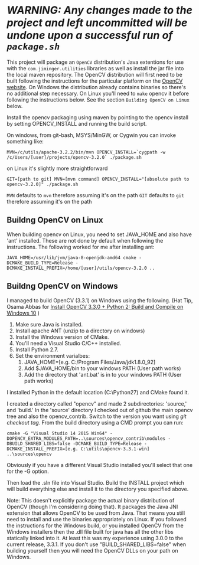 # *WARNING: Any changes made to the project and left uncommitted will be undone upon a successful run of `package.sh`*

This project will package an `OpenCV` distribution's Java extentions for use with the `com.jiminger.utilities` libraries as well as install the jar file into the local maven repository. The OpenCV distribution will first need to be built following the instructions for the particular platform on the [OpenCV website](http://opencv.org/). On Windows the distribution already contains binaries so there's no additional step necessary. On Linux you'll need to `make` opencv it before following the instructions below. See the section `Building OpenCV on Linux` below.

Install the opencv packaging using maven by pointing to the opencv install by setting OPENCV_INSTALL and running the build script.

On windows, from git-bash, MSYS/MinGW, or Cygwin you can invoke something like:

```MVN=/c/utils/apache-3.2.2/bin/mvn OPENCV_INSTALL=`cygpath -w /c/Users/[user]/projects/opencv-3.2.0` ./package.sh```

on Linux it's slightly more straightforward

```GIT=[path to git] MVN=[mvn command] OPENCV_INSTALL="[absolute path to opencv-3.2.0]" ./package.sh```

`MVN` defaults to `mvn` therefore assuming it's on the path
`GIT` defaults to `git` therefore assuming it's on the path

## Buildng OpenCV on Linux

When building opencv on Linux, you need to set JAVA_HOME and also have 'ant' installed. These are not done by default when following the instructions. The following worked for me after installing ant:

```JAVA_HOME=/usr/lib/jvm/java-8-openjdk-amd64 cmake -DCMAKE_BUILD_TYPE=Release -DCMAKE_INSTALL_PREFIX=/home/[user]/utils/opencv-3.2.0 ..```

## Buildng OpenCV on Windows

I managed to build OpenCV (3.3.1) on Windows using the following. (Hat Tip, Osama Abbas for [Install OpenCV 3.3.0 + Python 2: Build and Compile on Windows 10](https://www.youtube.com/watch?v=MXqpHIMdKfU) )

1. Make sure Java is installed.
1. Install apache ANT (unzip to a directory on windows)
1. Install the Windows version of CMake.
1. You'll need a Visual Studio C/C++ installed.
1. Install Python 2.7.
1. Set the environment varialbes:
    1. JAVA_HOME=[e.g. C:/Program Files/Java/jdk1.8.0_92]
    1. Add $JAVA_HOME/bin to your windows PATH (User path works)
    1. Add the directory that 'ant.bat' is in to your windows PATH (User path works)

I installed Python in the default location (C:\Python27) and CMake found it.

I created a directory called "opencv" and made 2 subdirectories: 'source,' and 'build.' In the 'source' directory I checked out of github the main opencv tree and also the opencv_contrib. Switch to the version you want using *git checkout _tag_.* From the build directory using a CMD prompt you can run:

```cmake -G "Visual Studio 14 2015 Win64" -DOPENCV_EXTRA_MODULES_PATH=..\sources\opencv_contrib\modules -DBUILD_SHARED_LIBS=false -DCMAKE_BUILD_TYPE=Release -DCMAKE_INSTALL_PREFIX=[e.g. C:\utils\opencv-3.3.1-win] ..\sources\opencv```

Obviously if you have a different Visual Studio installed you'll select that one for the -G option.

Then load the .sln file into Visual Studio.
Build the INSTALL project which will build everything else and install it to the directory you specified above.

Note: This doesn't explicitly package the actual binary distribution of OpenCV (though I'm considering doing that). It packages the Java JNI extension that allows OpenCV to be used from Java. That means you still need to install and use the binaries appropriately on Linux. If you followed the instructions for the Windows build, or you installed OpenCV from the Windows installers then the .dll file built for java has all the other libs statically linked into it. At least this was my experience using 3.0.0 to the current release, 3.3.1. If you don't use "BUILD_SHARED_LIBS=false" when building yourself then you will need the OpenCV DLLs on your path on Windows.

